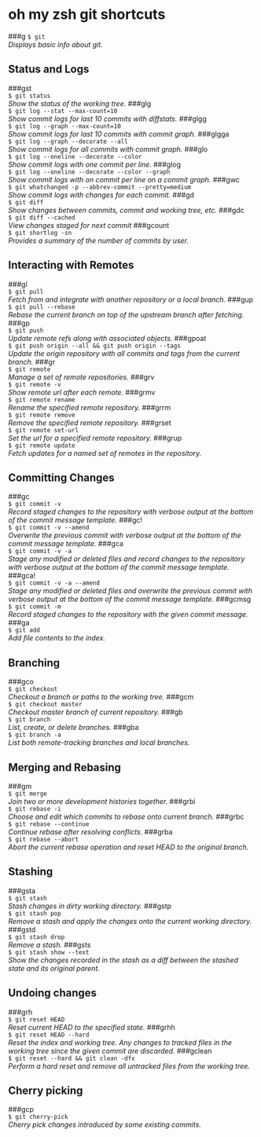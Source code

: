 oh my zsh git shortcuts
=======================
###g 
`$ git`  
*Displays basic info about git.*

Status and Logs
---------------
###gst  
`$ git status`  
*Show the status of the working tree.*
###glg  
`$ git log --stat --max-count=10`  
*Show commit logs for last 10 commits with diffstats.*
###glgg  
`$ git log --graph --max-count=10`  
*Show commit logs for last 10 commits with commit graph.*
###glgga  
`$ git log --graph --decorate --all`  
*Show commit logs for all commits with commit graph.*
###glo  
`$ git log --oneline --decorate --color`  
*Show commit logs with one commit per line.*
###glog  
`$ git log --oneline --decorate --color --graph`  
*Show commit logs with on commit per line on a commit graph.*
###gwc  
`$ git whatchanged -p --abbrev-commit --pretty=medium`  
*Show commit logs with changes for each commit.*
###gd  
`$ git diff`  
*Show changes between commits, commit and working tree, etc.*
###gdc  
`$ git diff --cached`  
*View changes staged for next commit*
###gcount  
`$ git shortlog -sn`  
*Provides a summary of the number of commits by user.*

Interacting with Remotes
------------------------
###gl  
`$ git pull`  
*Fetch from and integrate with another repository or a local branch.*
###gup  
`$ git pull --rebase`  
*Rebase the current branch on top of the upstream branch after fetching.*
###gp  
`$ git push`  
*Update remote refs along with associated objects.*
###gpoat  
`$ git push origin --all && git push origin --tags`  
*Update the origin repository with all commits and tags from the current branch.*
###gr  
`$ git remote`  
*Manage a set of remote repositories.*
###grv  
`$ git remote -v`  
*Show remote url after each remote.*
###grmv  
`$ git remote rename`  
*Rename the specified remote repository.*
###grrm  
`$ git remote remove`  
*Remove the specified remote repository.*
###grset  
`$ git remote set-url`  
*Set the url for a specified remote repository.*
###grup  
`$ git remote update`  
*Fetch updates for a named set of remotes in the repository.*

Committing Changes
------------------
###gc  
`$ git commit -v`  
*Record staged changes to the repository with verbose output at the bottom of the commit message template.*
###gc!  
`$ git commit -v --amend`  
*Overwrite the previous commit with verbose output at the bottom of the commit message template.*
###gca  
`$ git commit -v -a`  
*Stage any modified or deleted files and record changes to the repository with verbose output at the bottom of the commit message template.*
###gca!  
`$ git commit -v -a --amend`  
*Stage any modified or deleted files and overwrite the previous commit with verbose output at the bottom of the commit message template.*
###gcmsg  
`$ git commit -m`  
*Record staged changes to the repository with the given commit message.*
###ga  
`$ git add`  
*Add file contents to the index.*

Branching
---------
###gco  
`$ git checkout`  
*Checkout a branch or paths to the working tree.*
###gcm  
`$ git checkout master`  
*Checkout master branch of current repository.*
###gb  
`$ git branch`  
*List, create, or delete branches.*
###gba  
`$ git branch -a`  
*List both remote-tracking branches and local branches.*

Merging and Rebasing
--------------------
###gm  
`$ git merge`  
*Join two or more development histories together.*
###grbi  
`$ git rebase -i`  
*Choose and edit which commits to rebase onto current branch.*
###grbc  
`$ git rebase --continue`  
*Continue rebase after resolving conflicts.*
###grba  
`$ git rebase --abort`  
*Abort the current rebase operation and reset HEAD to the original branch.*

Stashing
--------
###gsta  
`$ git stash`  
*Stash changes in dirty working directory.*
###gstp  
`$ git stash pop`  
*Remove a stash and apply the changes onto the current working directory.*
###gstd  
`$ git stash drop`  
*Remove a stash.*
###gsts  
`$ git stash show --text`  
*Show the changes recorded in the stash as a diff between the stashed state and its original parent.*

Undoing changes
---------------
###grh  
`$ git reset HEAD`  
*Reset current HEAD to the specified state.*
###grhh  
`$ git reset HEAD --hard`  
*Reset the index and working tree. Any changes to tracked files in the working tree since the given commit are discarded.*
###gclean  
`$ git reset --hard && git clean -dfx`  
*Perform a hard reset and remove all untracked files from the working tree.*

Cherry picking
--------------
###gcp  
`$ git cherry-pick`  
*Cherry pick changes introduced by some existing commits.*
